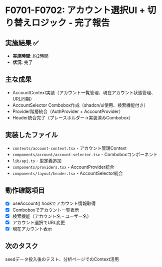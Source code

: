 # F0701-F0702: アカウント選択UI + 切り替えロジック - 完了報告

## 実施結果 ✅
- **実施時間**: 約2時間
- **状況**: 完了

## 主な成果
- AccountContext実装（アカウント一覧管理、現在アカウント状態管理、URL同期）
- AccountSelector Combobox作成（shadcn/ui使用、検索機能付き）
- Provider階層統合（AuthProvider + AccountProvider）
- Header統合完了（プレースホルダー→実装済みCombobox）

## 実装したファイル
- `contexts/account-context.tsx` - アカウント管理Context
- `components/account/account-selector.tsx` - Comboboxコンポーネント
- `lib/api.ts` - 型定義追加
- `components/providers.tsx` - AccountProvider統合
- `components/layout/header.tsx` - AccountSelector統合

## 動作確認項目
- [x] useAccount() hookでアカウント情報取得
- [x] Comboboxでアカウント一覧表示
- [x] 検索機能（アカウント名・ユーザー名）
- [x] アカウント選択でURL変更
- [x] 現在アカウント表示

## 次のタスク
seedデータ投入後のテスト、分析ページでのContext活用